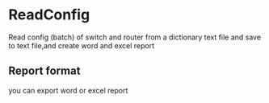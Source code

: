 # ReadConfig
Read config (batch) of switch and router from a dictionary text file and save to text file,and create word and excel report

Report format
---------
you can export word or excel report 
